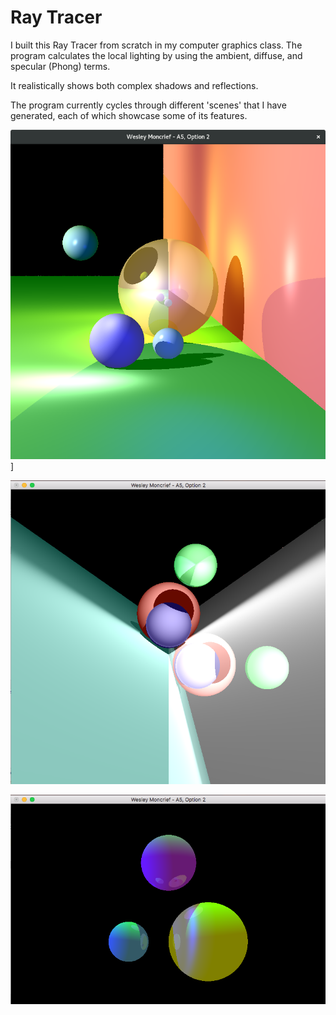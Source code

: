 # Ray Tracer

I built this Ray Tracer from scratch in my computer graphics class. The program calculates
the local lighting by using the ambient, diffuse, and specular (Phong) terms.

It realistically shows both complex shadows and reflections.

The program currently cycles through different 'scenes' that I have generated, each of
which showcase some of its features.

![Image 1](image-1.png)]

![Image 2](image-2.png)

![Image 3](image-3.png)

